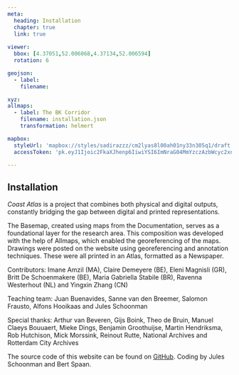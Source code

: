```yaml
---
meta:
  heading: Installation
  chapter: true
  link: true
  
viewer:
  bbox: [4.37051,52.006068,4.37134,52.006594]
  rotation: 6

geojson:
  - label:
    filename: 

xyz:
allmaps:
  - label: The BK Corridor
    filename: installation.json
    transformation: helmert

mapbox:
  styleUrl: 'mapbox://styles/sadirazzz/cm2lyas8l00ah01ny33n305q1/draft'
  accessToken: 'pk.eyJ1Ijoic2FkaXJhenp6IiwiYSI6ImNraG04MmYzczAzbWcyc2xndzU5Y2F2b2cifQ.rzt5vksSmX0ExoTkx6X1xQ'

---
```


## Installation

*Coast Atlas* is a project that combines both physical and digital outputs, constantly bridging the gap between digital and printed representations.

The Basemap, created using maps from the Documentation, serves as a foundational layer for the research area. This composition was developed with the help of Allmaps, which enabled the georeferencing of the maps. Drawings were posted on the website using georeferencing and annotation techniques. These were all printed in an Atlas, formatted as a Newspaper.

Contributors: Imane Amzil (MA), Claire Demeyere (BE), Eleni Magnisli (GR), Britt De Schoenmakere (BE), Maria Gabriella Stabile (BR), Ravenna Westerhout (NL) and Yingxin Zhang (CN)

Teaching team: Juan Buenavides, Sanne van den Breemer, Salomon Frausto, Alfons Hooikaas and Jules Schoonman

Special thanks: Arthur van Beveren, Gijs Boink, Theo de Bruin, Manuel Claeys Bouuaert, Mieke Dings, Benjamin Groothuijse, Martin Hendriksma, Rob Hutchison, Mick Morssink, Reinout Rutte, National Archives and Rotterdam City Archives

The source code of this website can be found on [GitHub](https://github.com/theberlage/coast-atlas-app). Coding by Jules Schoonman and Bert Spaan.
